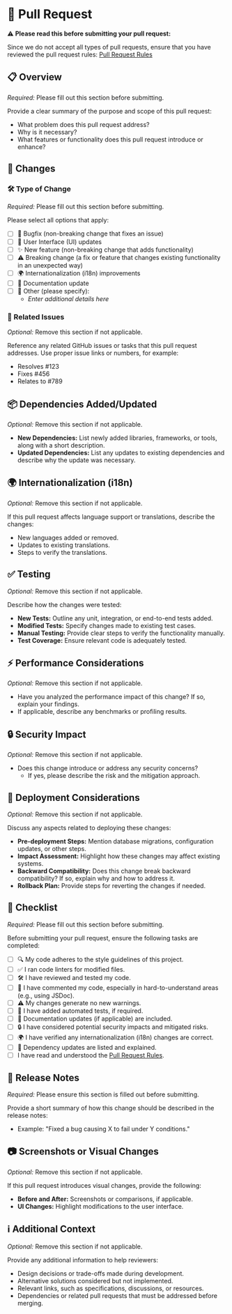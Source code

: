 # 📝 Pull Request

⚠️ **Please read this before submitting your pull request:**

Since we do not accept all types of pull requests, ensure that you have reviewed
the pull request rules: [Pull Request Rules]

## 📋 Overview

_Required:_ Please fill out this section before submitting.

Provide a clear summary of the purpose and scope of this pull request:

- What problem does this pull request address?
- Why is it necessary?
- What features or functionality does this pull request introduce or enhance?

## 🔄 Changes

### 🛠️ Type of Change

_Required:_ Please fill out this section before submitting.

Please select all options that apply:

- [ ] 🐛 Bugfix (non-breaking change that fixes an issue)
- [ ] 🎨 User Interface (UI) updates
- [ ] ✨ New feature (non-breaking change that adds functionality)
- [ ] ⚠️ Breaking change (a fix or feature that changes existing functionality
      in an unexpected way)
- [ ] 🌍 Internationalization (i18n) improvements
- [ ] 📄 Documentation update
- [ ] 🔧 Other (please specify):
  - _Enter additional details here_

### 🔗 Related Issues

_Optional:_ Remove this section if not applicable.

Reference any related GitHub issues or tasks that this pull request addresses.
Use proper issue links or numbers, for example:

- Resolves #123
- Fixes #456
- Relates to #789

## 📦 Dependencies Added/Updated

_Optional:_ Remove this section if not applicable.

- **New Dependencies:** List newly added libraries, frameworks, or tools, along
  with a short description.
- **Updated Dependencies:** List any updates to existing dependencies and
  describe why the update was necessary.

## 🌍 Internationalization (i18n)

_Optional:_ Remove this section if not applicable.

If this pull request affects language support or translations, describe the
changes:

- New languages added or removed.
- Updates to existing translations.
- Steps to verify the translations.

## ✅ Testing

_Optional:_ Remove this section if not applicable.

Describe how the changes were tested:

- **New Tests:** Outline any unit, integration, or end-to-end tests added.
- **Modified Tests:** Specify changes made to existing test cases.
- **Manual Testing:** Provide clear steps to verify the functionality manually.
- **Test Coverage:** Ensure relevant code is adequately tested.

## ⚡ Performance Considerations

_Optional:_ Remove this section if not applicable.

- Have you analyzed the performance impact of this change? If so, explain your
  findings.
- If applicable, describe any benchmarks or profiling results.

## 🔒 Security Impact

_Optional:_ Remove this section if not applicable.

- Does this change introduce or address any security concerns?
  - If yes, please describe the risk and the mitigation approach.

## 🚀 Deployment Considerations

_Optional:_ Remove this section if not applicable.

Discuss any aspects related to deploying these changes:

- **Pre-deployment Steps:** Mention database migrations, configuration updates,
  or other steps.
- **Impact Assessment:** Highlight how these changes may affect existing
  systems.
- **Backward Compatibility:** Does this change break backward compatibility? If
  so, explain why and how to address it.
- **Rollback Plan:** Provide steps for reverting the changes if needed.

## 📄 Checklist

_Required:_ Please fill out this section before submitting.

Before submitting your pull request, ensure the following tasks are completed:

- [ ] 🔍 My code adheres to the style guidelines of this project.
- [ ] ✅ I ran code linters for modified files.
- [ ] 🛠️ I have reviewed and tested my code.
- [ ] 📝 I have commented my code, especially in hard-to-understand areas (e.g.,
      using JSDoc).
- [ ] ⚠️ My changes generate no new warnings.
- [ ] 🧪 I have added automated tests, if required.
- [ ] 📄 Documentation updates (if applicable) are included.
- [ ] 🔒 I have considered potential security impacts and mitigated risks.
- [ ] 🌍 I have verified any internationalization (i18n) changes are correct.
- [ ] 🧰 Dependency updates are listed and explained.
- [ ] I have read and understood the [Pull Request Rules].

## 📰 Release Notes

_Required:_ Please ensure this section is filled out before submitting.

Provide a short summary of how this change should be described in the release
notes:

- Example: "Fixed a bug causing X to fail under Y conditions."

## 📷 Screenshots or Visual Changes

_Optional:_ Remove this section if not applicable.

If this pull request introduces visual changes, provide the following:

- **Before and After:** Screenshots or comparisons, if applicable.
- **UI Changes:** Highlight modifications to the user interface.

## ℹ️ Additional Context

_Optional:_ Remove this section if not applicable.

Provide any additional information to help reviewers:

- Design decisions or trade-offs made during development.
- Alternative solutions considered but not implemented.
- Relevant links, such as specifications, discussions, or resources.
- Dependencies or related pull requests that must be addressed before merging.

[Pull Request Rules]:
  https://github.com/homelab-alpha/docs/blob/main/CONTRIBUTING.md#pull-requests
